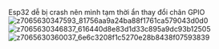 Esp32 dễ bị crash nên mình tạm thời ẩn thay đổi chân GPIO
![z7065630347593_81756aa9a24ba88f1761ca579043d0d0](https://github.com/user-attachments/assets/acc1e07f-bf54-4bba-8c61-5200edf53a0a)
![z7065630346837_616440d8e83d1d33c895a9dc93b12505](https://github.com/user-attachments/assets/3010f0a4-ed1c-4970-9992-4457cc7522cc)
![z7065630360037_6e6c3208f1c5270e28b8438f07593839](https://github.com/user-attachments/assets/f8c862b5-0eb2-4bb3-a796-5352a45cf494)







